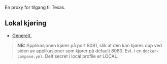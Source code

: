 En proxy for tilgang til Texas.

## Lokal kjøring
* [Generelt.](../../docs/modules/ROOT/pages/local/local_general.adoc)

> **NB:** Applikasjonen kjører på port 8081, slik at den kan kjøres opp ved siden av applikasjoner som kjører på default 8080. Evt. i en `docker-compose.yml`. Delt secret i local profile er LOCAL.